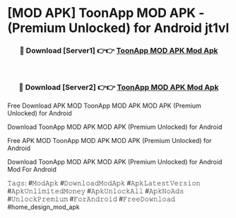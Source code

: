 # [MOD APK] ToonApp MOD APK - (Premium Unlocked) for Android jt1vl



<div align="center">
<h3>🔴 Download [Server1] 👉👉 <a href="https://momento.my/?title=ToonApp_MOD_APK">ToonApp MOD APK Mod Apk</a></h3><br>

<h3>🔴 Download [Server2] 👉👉 <a href="https://momento.my/?title=ToonApp_MOD_APK">ToonApp MOD APK Mod Apk</a></h3>
</div>



Free Download APK MOD ToonApp MOD APK MOD APK (Premium Unlocked) for Android

Download ToonApp MOD APK MOD APK (Premium Unlocked) for Android

Free APK MOD ToonApp MOD APK MOD APK (Premium Unlocked) for Android

Download ToonApp MOD APK MOD APK (Premium Unlocked) for Android Mod For Android

𝚃𝚊𝚐𝚜: #𝙼𝚘𝚍𝙰𝚙𝚔 #𝙳𝚘𝚠𝚗𝚕𝚘𝚊𝚍𝙼𝚘𝚍𝙰𝚙𝚔 #𝙰𝚙𝚔𝙻𝚊𝚝𝚎𝚜𝚝𝚅𝚎𝚛𝚜𝚒𝚘𝚗 #𝙰𝚙𝚔𝚄𝚗𝚕𝚒𝚖𝚒𝚝𝚎𝚍𝙼𝚘𝚗𝚎𝚢 #𝙰𝚙𝚔𝚄𝚗𝚕𝚘𝚌𝚔𝙰𝚕𝚕 #𝙰𝚙𝚔𝙽𝚘𝙰𝚍𝚜 #𝚄𝚗𝚕𝚘𝚌𝚔𝙿𝚛𝚎𝚖𝚒𝚞𝚖 #𝙵𝚘𝚛𝙰𝚗𝚍𝚛𝚘𝚒𝚍 #𝙵𝚛𝚎𝚎𝙳𝚘𝚠𝚗𝚕𝚘𝚊𝚍 #home_design_mod_apk
